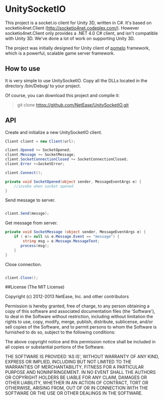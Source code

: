 UnitySocketIO
=============================
This project is a socket.io client for Unity 3D, written in C#.
It's based on socketio4net.Client (http://socketio4net.codeplex.com/). However 
socketio4net.Client only provides a .NET 4.0 C# client, and isn't compatible with Unity 3D. 
We've done a lot of work on supporting Unity 3D.

The project was initially designed for Unity client of [pomelo](https://github.com/NetEase/pomelo) 
framework, which is a powerful, scalable game server framework.

## How to use

It is very simple to use UnitySocketIO. Copy all the DLLs located in the directory /bin/Debug/ to your project.

Of course, you can download this project and compile it:

>git clone  https://github.com/NetEase/UnitySocketIO.git

## API

Create and initialize a new UnitySocketIO client.

```c#
Client client = new Client(url);

client.Opened += SocketOpened;
client.Message += SocketMessage;
client.SocketConnectionClosed += SocketConnectionClosed;
client.Error +=SocketError;

client.Connect();

private void SocketOpened(object sender, MessageEventArgs e) {
    //invoke when socket opened
}

```
Send message to server.

```c#

client.Send(messge);

```
Get message from server.

```c#
private void SocketMessage (object sender, MessageEventArgs e) {
    if ( e!= null && e.Message.Event == "message") {
        string msg = e.Message.MessageText;
       process(msg);
    }
}

```
Close connection.

```c#

client.Close();

```


##License
(The MIT License)

Copyright (c) 2012-2013 NetEase, Inc. and other contributors

Permission is hereby granted, free of charge, to any person obtaining a 
copy of this software and associated documentation files (the 'Software'), 
to deal in the Software without restriction, including without limitation
the rights to use, copy, modify, merge, publish, distribute, sublicense, 
and/or sell copies of the Software, and to permit persons to whom the 
Software is furnished to do so, subject to the following conditions:

The above copyright notice and this permission notice shall be included in 
all copies or substantial portions of the Software.

THE SOFTWARE IS PROVIDED 'AS IS', WITHOUT WARRANTY OF ANY KIND, EXPRESS OR IMPLIED, INCLUDING BUT NOT LIMITED TO THE WARRANTIES OF MERCHANTABILITY, FITNESS FOR A PARTICULAR PURPOSE AND NONINFRINGEMENT. IN NO EVENT SHALL THE AUTHORS OR COPYRIGHT HOLDERS BE LIABLE FOR ANY CLAIM, DAMAGES OR OTHER LIABILITY, WHETHER IN AN ACTION OF CONTRACT, TORT OR OTHERWISE, ARISING FROM, OUT OF OR IN CONNECTION WITH THE SOFTWARE OR THE USE OR OTHER DEALINGS IN THE SOFTWARE.

